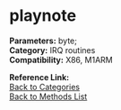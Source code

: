 # playnote

**Parameters:** byte;  
**Category:** IRQ routines  
**Compatibility:** X86, M1ARM  

**Reference Link:**  
[Back to Categories](../categories/irq_routines.md)  
[Back to Methods List](../../SUMMARY.md)
